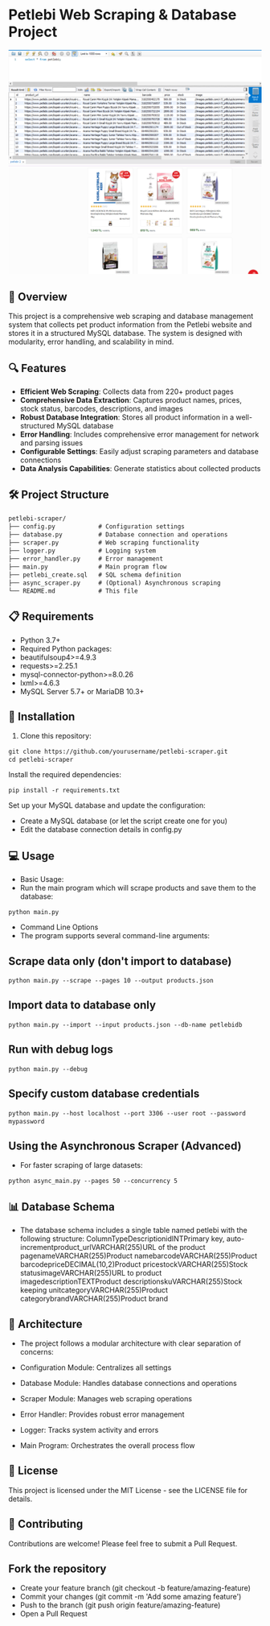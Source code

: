 # Petlebi Web Scraping & Database Project

<p align="center">
  <img src="representative_images/database.png" alt="Database"/>
  <img src="representative_images/petlebi.png" alt="Petlebi Logo"/>
</p>

## 📝 Overview

This project is a comprehensive web scraping and database management system that collects pet product information from the Petlebi website and stores it in a structured MySQL database. The system is designed with modularity, error handling, and scalability in mind.

## 🔍 Features

- **Efficient Web Scraping**: Collects data from 220+ product pages
- **Comprehensive Data Extraction**: Captures product names, prices, stock status, barcodes, descriptions, and images
- **Robust Database Integration**: Stores all product information in a well-structured MySQL database
- **Error Handling**: Includes comprehensive error management for network and parsing issues
- **Configurable Settings**: Easily adjust scraping parameters and database connections
- **Data Analysis Capabilities**: Generate statistics about collected products

## 🛠️ Project Structure
```
petlebi-scraper/
├── config.py            # Configuration settings
├── database.py          # Database connection and operations
├── scraper.py           # Web scraping functionality
├── logger.py            # Logging system
├── error_handler.py     # Error management
├── main.py              # Main program flow
├── petlebi_create.sql   # SQL schema definition
├── async_scraper.py     # (Optional) Asynchronous scraping
└── README.md            # This file
```
## 📋 Requirements

- Python 3.7+
- Required Python packages:
- beautifulsoup4>=4.9.3
- requests>=2.25.1
- mysql-connector-python>=8.0.26
- lxml>=4.6.3
- MySQL Server 5.7+ or MariaDB 10.3+

## 🚀 Installation

1. Clone this repository:
 ```
 git clone https://github.com/yourusername/petlebi-scraper.git
 cd petlebi-scraper
```
Install the required dependencies:
```
pip install -r requirements.txt
```
Set up your MySQL database and update the configuration:

- Create a MySQL database (or let the script create one for you)
- Edit the database connection details in config.py
## 💻 Usage
- Basic Usage:
- Run the main program which will scrape products and save them to the database:
```
python main.py
```
- Command Line Options
- The program supports several command-line arguments:
## Scrape data only (don't import to database)
```
python main.py --scrape --pages 10 --output products.json
```
## Import data to database only
```
python main.py --import --input products.json --db-name petlebidb
```
## Run with debug logs
```
python main.py --debug
```
## Specify custom database credentials
```
python main.py --host localhost --port 3306 --user root --password mypassword
```
## Using the Asynchronous Scraper (Advanced)
- For faster scraping of large datasets:
```
python async_main.py --pages 50 --concurrency 5
```
## 📊 Database Schema
- The database schema includes a single table named petlebi with the following structure:
ColumnTypeDescriptionidINTPrimary key, auto-incrementproduct_urlVARCHAR(255)URL of the product pagenameVARCHAR(255)Product namebarcodeVARCHAR(255)Product barcodepriceDECIMAL(10,2)Product pricestockVARCHAR(255)Stock statusimageVARCHAR(255)URL to product imagedescriptionTEXTProduct descriptionskuVARCHAR(255)Stock keeping unitcategoryVARCHAR(255)Product categorybrandVARCHAR(255)Product brand
## 🧩 Architecture
- The project follows a modular architecture with clear separation of concerns:

- Configuration Module: Centralizes all settings
- Database Module: Handles database connections and operations
- Scraper Module: Manages web scraping operations
- Error Handler: Provides robust error management
- Logger: Tracks system activity and errors
- Main Program: Orchestrates the overall process flow

## 📝 License
This project is licensed under the MIT License - see the LICENSE file for details.

## 🤝 Contributing
Contributions are welcome! Please feel free to submit a Pull Request.

## Fork the repository
- Create your feature branch (git checkout -b feature/amazing-feature)
- Commit your changes (git commit -m 'Add some amazing feature')
- Push to the branch (git push origin feature/amazing-feature)
- Open a Pull Request
